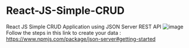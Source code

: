 # React-JS-Simple-CRUD
React JS Simple CRUD Application using JSON Server REST API
![image](https://user-images.githubusercontent.com/81720068/219491802-0585278f-e18d-42a0-b115-149dd5c21643.png)
Follow the steps in this link to create your data : https://www.npmjs.com/package/json-server#getting-started
